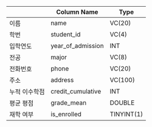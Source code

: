 |         | Column Name       | Type       |
|---------|-------------------|------------|
| 이름      | name              | VC(20)     |
| 학번      | student_id        | VC(4)      |
| 입학연도    | year_of_admission | INT        |
| 전공      | major             | VC(8)      |
| 전화번호    | phone             | VC(20)     |
| 주소      | address           | VC(100)    |
| 누적 이수학점 | credit_cumulative | INT        |
| 평균 평점   | grade_mean        | DOUBLE     |
| 재학 여부   | is_enrolled       | TINYINT(1) |